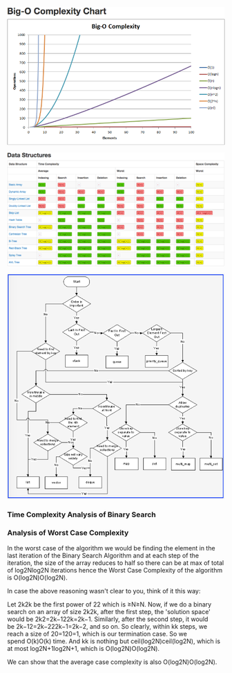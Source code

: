 ![](attachments/Complexity%20Chart.png)

![](attachments/Data%20Structures.png)

![](attachments/Data%20Structures%20Selection.png)

### Time Complexity Analysis of Binary Search

### Analysis of Worst Case Complexity

In the worst case of the algorithm we would be finding the element in the last iteration of the Binary Search Algorithm and at each step of the iteration, the size of the array reduces to half so there can be at max of total of log2Nlog2​N iterations hence the Worst Case Complexity of the algorithm is O(log2N)O(log2​N).

In case the above reasoning wasn't clear to you, think of it this way:

Let 2k2k be the first power of 22 which is ≥N≥N. Now, if we do a binary search on an array of size 2k2k, after the first step, the 'solution space' would be 2k2=2k−122k​=2k−1. Similarly, after the second step, it would be 2k−12=2k−222k−1​=2k−2, and so on. So clearly, within kk steps, we reach a size of 20=120=1, which is our termination case. So we spend O(k)O(k) time. And kk is nothing but ceil(log2N)ceil(log2​N), which is at most log2N+1log2​N+1, which is O(log2N)O(log2​N).

We can show that the average case complexity is also O(log2N)O(log2​N).